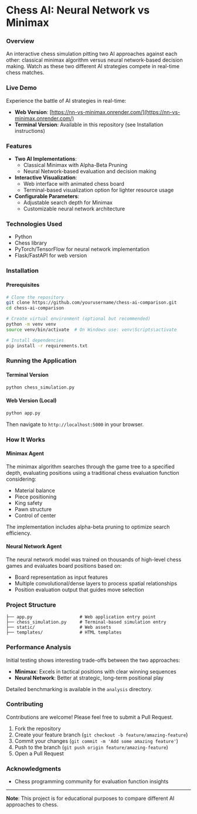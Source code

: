 # Chess AI: Neural Network vs Minimax

### Overview
An interactive chess simulation pitting two AI approaches against each other: classical minimax algorithm versus neural network-based decision making. Watch as these two different AI strategies compete in real-time chess matches.

### Live Demo
Experience the battle of AI strategies in real-time:
- **Web Version**: [https://nn-vs-minimax.onrender.com/](https://nn-vs-minimax.onrender.com/)
- **Terminal Version**: Available in this repository (see Installation instructions)

### Features
- **Two AI Implementations**:
  - Classical Minimax with Alpha-Beta Pruning
  - Neural Network-based evaluation and decision making
- **Interactive Visualization**:
  - Web interface with animated chess board
  - Terminal-based visualization option for lighter resource usage
- **Configurable Parameters**:
  - Adjustable search depth for Minimax
  - Customizable neural network architecture

### Technologies Used
- Python
- Chess library
- PyTorch/TensorFlow for neural network implementation
- Flask/FastAPI for web version

### Installation

#### Prerequisites
```bash
# Clone the repository
git clone https://github.com/yourusername/chess-ai-comparison.git
cd chess-ai-comparison

# Create virtual environment (optional but recommended)
python -m venv venv
source venv/bin/activate  # On Windows use: venv\Scripts\activate

# Install dependencies
pip install -r requirements.txt
```

### Running the Application

#### Terminal Version
```bash
python chess_simulation.py
```

#### Web Version (Local)
```bash
python app.py
```
Then navigate to `http://localhost:5000` in your browser.

### How It Works

#### Minimax Agent
The minimax algorithm searches through the game tree to a specified depth, evaluating positions using a traditional chess evaluation function considering:
- Material balance
- Piece positioning
- King safety
- Pawn structure
- Control of center

The implementation includes alpha-beta pruning to optimize search efficiency.

#### Neural Network Agent
The neural network model was trained on thousands of high-level chess games and evaluates board positions based on:
- Board representation as input features
- Multiple convolutional/dense layers to process spatial relationships
- Position evaluation output that guides move selection

### Project Structure
```
├── app.py                  # Web application entry point
├── chess_simulation.py     # Terminal-based simulation entry 
├── static/                 # Web assets
├── templates/              # HTML templates
```

### Performance Analysis
Initial testing shows interesting trade-offs between the two approaches:
- **Minimax**: Excels in tactical positions with clear winning sequences
- **Neural Network**: Better at strategic, long-term positional play

Detailed benchmarking is available in the `analysis` directory.

### Contributing
Contributions are welcome! Please feel free to submit a Pull Request.

1. Fork the repository
2. Create your feature branch (`git checkout -b feature/amazing-feature`)
3. Commit your changes (`git commit -m 'Add some amazing feature'`)
4. Push to the branch (`git push origin feature/amazing-feature`)
5. Open a Pull Request

### Acknowledgments
- Chess programming community for evaluation function insights


---

**Note**: This project is for educational purposes to compare different AI approaches to chess.
